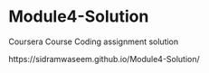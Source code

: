 # Module4-Solution
Coursera Course Coding assignment solution
<p>https://sidramwaseem.github.io/Module4-Solution/</p>
